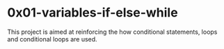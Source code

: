 # 0x01-variables-if-else-while

This project is aimed at reinforcing the how conditional statements, loops and conditional loops are used.
